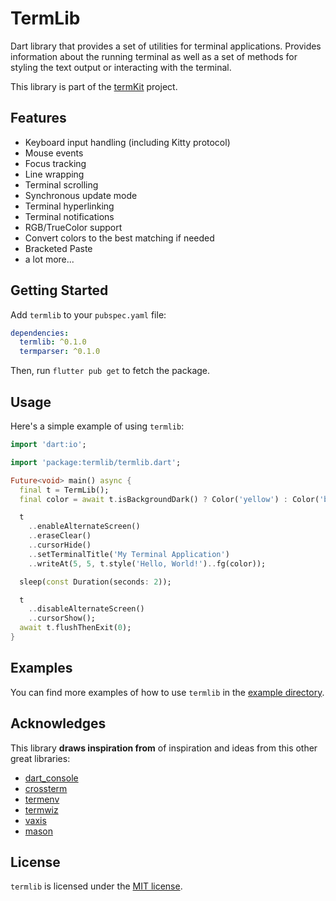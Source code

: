 # TermLib

Dart library that provides a set of utilities for terminal applications.
Provides information about the running terminal as well as a set of methods
for styling the text output or interacting with the terminal.

This library is part of the [termKit](https://github.com/kascote/termkit)
project.

## Features

- Keyboard input handling (including Kitty protocol)
- Mouse events
- Focus tracking
- Line wrapping
- Terminal scrolling
- Synchronous update mode
- Terminal hyperlinking
- Terminal notifications
- RGB/TrueColor support
- Convert colors to the best matching if needed
- Bracketed Paste
- a lot more...

## Getting Started

Add `termlib` to your `pubspec.yaml` file:

```yaml
dependencies:
  termlib: ^0.1.0
  termparser: ^0.1.0
```

Then, run `flutter pub get` to fetch the package.

## Usage

Here's a simple example of using `termlib`:

```dart
import 'dart:io';

import 'package:termlib/termlib.dart';

Future<void> main() async {
  final t = TermLib();
  final color = await t.isBackgroundDark() ? Color('yellow') : Color('blue');

  t
    ..enableAlternateScreen()
    ..eraseClear()
    ..cursorHide()
    ..setTerminalTitle('My Terminal Application')
    ..writeAt(5, 5, t.style('Hello, World!')..fg(color));

  sleep(const Duration(seconds: 2));

  t
    ..disableAlternateScreen()
    ..cursorShow();
  await t.flushThenExit(0);
}
```

## Examples

You can find more examples of how to use `termlib` in the [example directory](example).

## Acknowledges

This library **draws inspiration from** of inspiration and ideas from this other
great libraries:

- [dart_console](https://github.com/timsneath/dart_console)
- [crossterm](https://github.com/crossterm-rs/crossterm)
- [termenv](https://github.com/muesli/termenv)
- [termwiz](https://github.com/wez/wezterm/tree/main/termwiz)
- [vaxis](https://sr.ht/~rockorager/vaxis/)
- [mason](https://github.com/felangel/mason)

## License

`termlib` is licensed under the [MIT license](LICENSE).
